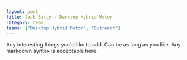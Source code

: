 ```yaml
---
layout: post
title: Jack Batty - Desktop Hybrid Motor
category: team
teams: ["Desktop Hybrid Motor", "Outreach"]
---
```


Any interesting things you'd like to add. Can be as long as you like. Any markdown syntax is acceptable here.
